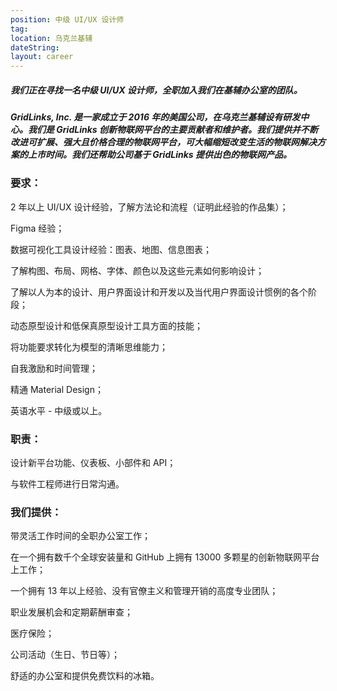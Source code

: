 ```yaml
---
position: 中级 UI/UX 设计师
tag:
location: 乌克兰基辅
dateString:
layout: career
---
```

##### 我们正在寻找一名中级 UI/UX 设计师，全职加入我们在基辅办公室的团队。
##### GridLinks, Inc. 是一家成立于 2016 年的美国公司，在乌克兰基辅设有研发中心。我们是 GridLinks 创新物联网平台的主要贡献者和维护者。我们提供并不断改进可扩展、强大且价格合理的物联网平台，可大幅缩短改变生活的物联网解决方案的上市时间。我们还帮助公司基于 GridLinks 提供出色的物联网产品。

### 要求：
2 年以上 UI/UX 设计经验，了解方法论和流程（证明此经验的作品集）；

Figmа 经验；

数据可视化工具设计经验：图表、地图、信息图表；

了解构图、布局、网格、字体、颜色以及这些元素如何影响设计；

了解以人为本的设计、用户界面设计和开发以及当代用户界面设计惯例的各个阶段；

动态原型设计和低保真原型设计工具方面的技能；

将功能要求转化为模型的清晰思维能力；

自我激励和时间管理；

精通 Material Design；

英语水平 - 中级或以上。

### 职责：
设计新平台功能、仪表板、小部件和 API；

与软件工程师进行日常沟通。

### 我们提供：
带灵活工作时间的全职办公室工作；

在一个拥有数千个全球安装量和 GitHub 上拥有 13000 多颗星的创新物联网平台上工作；

一个拥有 13 年以上经验、没有官僚主义和管理开销的高度专业团队；

职业发展机会和定期薪酬审查；

医疗保险；

公司活动（生日、节日等）；

舒适的办公室和提供免费饮料的冰箱。
